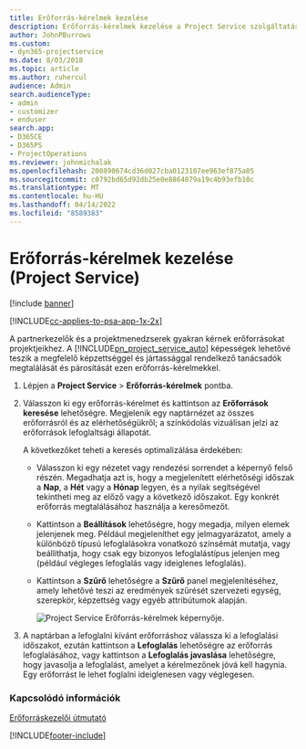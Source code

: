 ```yaml
---
title: Erőforrás-kérelmek kezelése
description: Erőforrás-kérelmek kezelése a Project Service szolgáltatásban
author: JohnPBurrows
ms.custom:
- dyn365-projectservice
ms.date: 8/03/2018
ms.topic: article
ms.author: ruhercul
audience: Admin
search.audienceType:
- admin
- customizer
- enduser
search.app:
- D365CE
- D365PS
- ProjectOperations
ms.reviewer: johnmichalak
ms.openlocfilehash: 200890674cd36d027cba0123107ee963ef875a05
ms.sourcegitcommit: c0792bd65d92db25e0e8864879a19c4b93efb10c
ms.translationtype: MT
ms.contentlocale: hu-HU
ms.lasthandoff: 04/14/2022
ms.locfileid: "8589383"
---
```

# <a name="manage-resource-requests-project-service"></a>Erőforrás-kérelmek kezelése (Project Service)

[!include [banner](../includes/psa-now-project-operations.md)]

[!INCLUDE[cc-applies-to-psa-app-1x-2x](../includes/cc-applies-to-psa-app-1x-2x.md)]

A partnerkezelők és a projektmenedzserek gyakran kérnek erőforrásokat projektjeikhez. A [!INCLUDE[pn_project_service_auto](../includes/pn-project-service-auto.md)] képességek lehetővé teszik a megfelelő képzettséggel és jártassággal rendelkező tanácsadók megtalálását és párosítását ezen erőforrás-kérelmekkel.  
  
1. Lépjen a **Project Service** > **Erőforrás-kérelmek** pontba.  
  
2. Válasszon ki egy erőforrás-kérelmet és kattintson az **Erőforrások keresése** lehetőségre. Megjelenik egy naptárnézet az összes erőforrásról és az elérhetőségükről; a színkódolás vizuálisan jelzi az erőforrások lefoglaltsági állapotát.  
  
    A következőket teheti a keresés optimalizálása érdekében:  
  
   -   Válasszon ki egy nézetet vagy rendezési sorrendet a képernyő felső részén. Megadhatja azt is, hogy a megjelenített elérhetőségi időszak a **Nap**, a **Hét** vagy a **Hónap** legyen, és a nyilak segítségével tekintheti meg az előző vagy a következő időszakot. Egy konkrét erőforrás megtalálásához használja a keresőmezőt.  
  
   -   Kattintson a **Beállítások** lehetőségre, hogy megadja, milyen elemek jelenjenek meg. Például megjeleníthet egy jelmagyarázatot, amely a különböző típusú lefoglalásokra vonatkozó színsémát mutatja, vagy beállíthatja, hogy csak egy bizonyos lefoglalástípus jelenjen meg (például végleges lefoglalás vagy ideiglenes lefoglalás).  
  
   -   Kattintson a **Szűrő** lehetőségre a **Szűrő** panel megjelenítéséhez, amely lehetővé teszi az eredmények szűrését szervezeti egység, szerepkör, képzettség vagy egyéb attribútumok alapján.  
  
       ![Project Service Erőforrás-kérelmek képernyője.](../psa/media/project-service-resource-request-screen.png "Project Service Erőforrás-kérelmek képernyője")  
  
3. A naptárban a lefoglalni kívánt erőforráshoz válassza ki a lefoglalási időszakot, ezután kattintson a **Lefoglalás** lehetőségre az erőforrás lefoglalásához, vagy kattintson a **Lefoglalás javaslása** lehetőségre, hogy javasolja a lefoglalást, amelyet a kérelmezőnek jóvá kell hagynia. Egy erőforrást le lehet foglalni ideiglenesen vagy véglegesen.  
  
### <a name="see-also"></a>Kapcsolódó információk  
 [Erőforráskezelői útmutató](../psa/resource-manager-guide.md)


[!INCLUDE[footer-include](../includes/footer-banner.md)]
